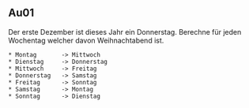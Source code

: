## Au01
Der erste Dezember ist dieses Jahr ein Donnerstag.
Berechne für jeden Wochentag welcher davon Weihnachtabend ist.

```
* Montag       -> Mittwoch
* Dienstag     -> Donnerstag
* Mittwoch     -> Freitag
* Donnerstag   -> Samstag
* Freitag      -> Sonntag
* Samstag      -> Montag
* Sonntag      -> Dienstag
```